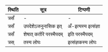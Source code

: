 | स्थिति | सूत्र | टिप्पणी |
| ----- | ------- | ------ |
| त्रसँ | - | - |
| त्रसँ | उपदेशेऽजनुनासिक इत् | अँ-इत्यस्य इत्संज्ञा |
| त्रसँ | शेषात् कर्तरि परस्मैपदम् | इति परस्मैपदम् |
| त्रस् | तस्य लोपः | इत्संज्ञकस्य लोपः |
